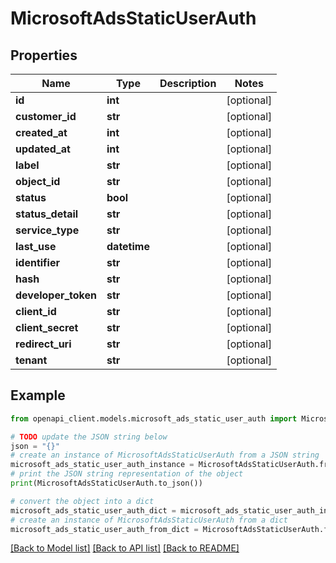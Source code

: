 # MicrosoftAdsStaticUserAuth


## Properties

Name | Type | Description | Notes
------------ | ------------- | ------------- | -------------
**id** | **int** |  | [optional] 
**customer_id** | **str** |  | [optional] 
**created_at** | **int** |  | [optional] 
**updated_at** | **int** |  | [optional] 
**label** | **str** |  | [optional] 
**object_id** | **str** |  | [optional] 
**status** | **bool** |  | [optional] 
**status_detail** | **str** |  | [optional] 
**service_type** | **str** |  | [optional] 
**last_use** | **datetime** |  | [optional] 
**identifier** | **str** |  | [optional] 
**hash** | **str** |  | [optional] 
**developer_token** | **str** |  | [optional] 
**client_id** | **str** |  | [optional] 
**client_secret** | **str** |  | [optional] 
**redirect_uri** | **str** |  | [optional] 
**tenant** | **str** |  | [optional] 

## Example

```python
from openapi_client.models.microsoft_ads_static_user_auth import MicrosoftAdsStaticUserAuth

# TODO update the JSON string below
json = "{}"
# create an instance of MicrosoftAdsStaticUserAuth from a JSON string
microsoft_ads_static_user_auth_instance = MicrosoftAdsStaticUserAuth.from_json(json)
# print the JSON string representation of the object
print(MicrosoftAdsStaticUserAuth.to_json())

# convert the object into a dict
microsoft_ads_static_user_auth_dict = microsoft_ads_static_user_auth_instance.to_dict()
# create an instance of MicrosoftAdsStaticUserAuth from a dict
microsoft_ads_static_user_auth_from_dict = MicrosoftAdsStaticUserAuth.from_dict(microsoft_ads_static_user_auth_dict)
```
[[Back to Model list]](../README.md#documentation-for-models) [[Back to API list]](../README.md#documentation-for-api-endpoints) [[Back to README]](../README.md)


